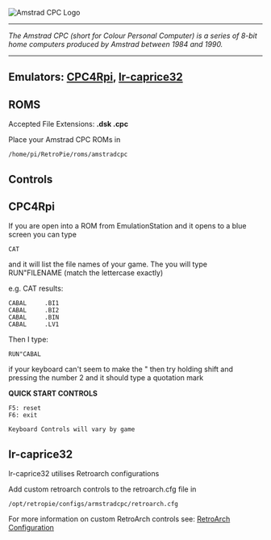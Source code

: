 ![Amstrad CPC Logo](http://www.iamretro.gr/wp-content/uploads/2013/01/logo_amstrad2.png)
***
_The Amstrad CPC (short for Colour Personal Computer) is a series of 8-bit home computers produced by Amstrad between 1984 and 1990._
***
## Emulators: [CPC4Rpi](http://gaming.capsule-sa.co.za/?gamepress_reviews=cpc4rpi-cpc-6128-emulator-for-raspberry-pi), [lr-caprice32](https://github.com/libretro/libretro-cap32.git)

## ROMS

Accepted File Extensions: **.dsk .cpc**

Place your Amstrad CPC ROMs in
```
/home/pi/RetroPie/roms/amstradcpc
```
## Controls

## CPC4Rpi

If you are open into a ROM from EmulationStation and it opens to a blue screen you can type
```
CAT
```
and it will list the file names of your game. The you will type RUN"FILENAME (match the lettercase exactly)

e.g. CAT results:
```
CABAL     .BI1
CABAL     .BI2
CABAL     .BIN
CABAL     .LV1
```
Then I type:
```
RUN"CABAL
```
if your keyboard can't seem to make the " then try holding shift and pressing the number 2 and it should type a quotation mark

**QUICK START CONTROLS**
```
F5: reset
F6: exit

Keyboard Controls will vary by game
```

## lr-caprice32

lr-caprice32 utilises Retroarch configurations

Add custom retroarch controls to the retroarch.cfg file in
```shell
/opt/retropie/configs/armstradcpc/retroarch.cfg
```
For more information on custom RetroArch controls see: [RetroArch Configuration](https://github.com/petrockblog/RetroPie-Setup/wiki/RetroArch-Configuration)